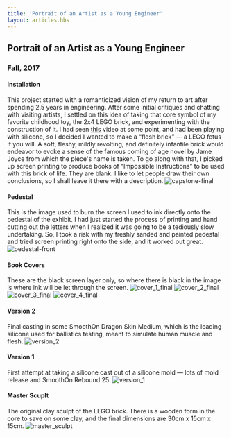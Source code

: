 ```yaml
---
title: 'Portrait of an Artist as a Young Engineer'
layout: articles.hbs
---
```

## Portrait of an Artist as a Young Engineer
### Fall, 2017

#### Installation
This project started with a romanticized vision of my return to art after spending 2.5 years in engineering. After some initial critiques and chatting with visiting artists, I settled on this idea of taking that core symbol of my favorite childhood toy, the 2x4 LEGO brick, and experimenting with the construction of it. I had seen [this](https://www.youtube.com/watch?v=P2O7vyKnYfo) video at some point, and had been playing with silicone, so I decided I wanted to make a “flesh brick” &mdash; a LEGO fetus if you will. A soft, fleshy, mildly revolting, and definitely infantile brick would endeavor to evoke a sense of the famous coming of age novel by Jame Joyce from which the piece's name is taken. To go along with that, I picked up screen printing to produce books of “Impossible Instructions” to be used with this brick of life. They are blank. I like to let people draw their own conclusions, so I shall leave it there with a description.
![capstone-final](https://raw.githubusercontent.com/thomas-williams/portfolio/master/pictures/capstone/capstone_final.jpg)

#### Pedestal
This is the image used to burn the screen I used to ink directly onto the pedestal of the exhibit. I had just started the process of printing and hand cutting out the letters when I realized it was going to be a tediously slow undertaking. So, I took a risk with my freshly sanded and painted pedestal and tried screen printing right onto the side, and it worked out great.
![pedestal-front](https://raw.githubusercontent.com/thomas-williams/portfolio/master/pictures/capstone/pedestal_front.png)

#### Book Covers
These are the black screen layer only, so where there is black in the image is where ink will be let through the screen.
![cover_1_final](https://raw.githubusercontent.com/thomas-williams/portfolio/master/pictures/capstone/cover_1_final.png) ![cover_2_final](https://raw.githubusercontent.com/thomas-williams/portfolio/master/pictures/capstone/cover_2_final.png) ![cover_3_final](https://raw.githubusercontent.com/thomas-williams/portfolio/master/pictures/capstone/cover_3_final.png) ![cover_4_final](https://raw.githubusercontent.com/thomas-williams/portfolio/master/pictures/capstone/cover_4_final.png)

#### Version 2
Final casting in some SmoothOn Dragon Skin Medium, which is the leading silicone used for ballistics testing, meant to simulate human muscle and flesh.
![version_2](https://raw.githubusercontent.com/thomas-williams/portfolio/master/pictures/capstone/version_2.jpg)

#### Version 1
First attempt at taking a silicone cast out of a silicone mold &mdash; lots of mold release and SmoothOn Rebound 25.
![version_1](https://raw.githubusercontent.com/thomas-williams/portfolio/master/pictures/capstone/version_1.jpg)

#### Master Scuplt
The original clay sculpt of the LEGO brick. There is a wooden form in the core to save on some clay, and the final dimensions are 30cm x 15cm x 15cm.
![master_sculpt](https://raw.githubusercontent.com/thomas-williams/portfolio/master/pictures/capstone/master_sculpt.jpg)